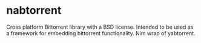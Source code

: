 # nabtorrent
Cross platform Bittorrent library with a BSD license. Intended to be used as a framework for embedding bittorrent functionality. Nim wrap of yabtorrent.

